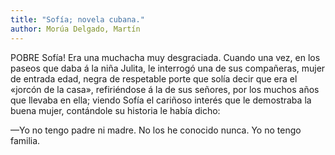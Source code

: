 ```yaml
---
title: "Sofía; novela cubana."
author: Morúa Delgado, Martín
---
```

<div data-schema-version="8"><p>POBRE Sofía! Era una muchacha muy desgraciada. Cuando una vez, en los paseos que daba á la niña Julita, le interrogó una de sus compañeras, mujer de entrada edad, negra de respetable porte que solía decir que era el «jorcón de la casa», refiriéndose á la de sus señores, por los muchos años que llevaba en ella; viendo Sofía el cariñoso interés que le demostraba la buena mujer, contándole su historia le había dicho:</p> <p> </p> <p>—Yo no tengo padre ni madre. No los he conocido nunca. Yo no tengo familia.</p> </div>